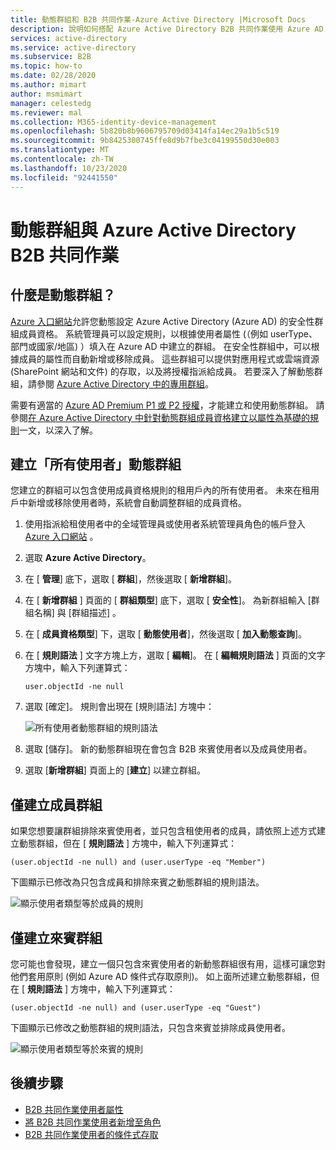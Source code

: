 ```yaml
---
title: 動態群組和 B2B 共同作業-Azure Active Directory |Microsoft Docs
description: 說明如何搭配 Azure Active Directory B2B 共同作業使用 Azure AD 動態群組
services: active-directory
ms.service: active-directory
ms.subservice: B2B
ms.topic: how-to
ms.date: 02/28/2020
ms.author: mimart
author: msmimart
manager: celestedg
ms.reviewer: mal
ms.collection: M365-identity-device-management
ms.openlocfilehash: 5b820b8b9606795709d03414fa14ec29a1b5c519
ms.sourcegitcommit: 9b8425300745ffe8d9b7fbe3c04199550d30e003
ms.translationtype: MT
ms.contentlocale: zh-TW
ms.lasthandoff: 10/23/2020
ms.locfileid: "92441550"
---
```

# <a name="dynamic-groups-and-azure-active-directory-b2b-collaboration"></a>動態群組與 Azure Active Directory B2B 共同作業

## <a name="what-are-dynamic-groups"></a>什麼是動態群組？
[Azure 入口網站](https://portal.azure.com)允許您動態設定 Azure Active Directory (Azure AD) 的安全性群組成員資格。 系統管理員可以設定規則，以根據使用者屬性 (（例如 userType、部門或國家/地區) ）填入在 Azure AD 中建立的群組。 在安全性群組中，可以根據成員的屬性而自動新增或移除成員。 這些群組可以提供對應用程式或雲端資源 (SharePoint 網站和文件) 的存取，以及將授權指派給成員。 若要深入了解動態群組，請參閱 [Azure Active Directory 中的專用群組](../fundamentals/active-directory-groups-create-azure-portal.md)。

需要有適當的 [Azure AD Premium P1 或 P2 授權](https://azure.microsoft.com/pricing/details/active-directory/)，才能建立和使用動態群組。 請參閱[在 Azure Active Directory 中針對動態群組成員資格建立以屬性為基礎的規則](../enterprise-users/groups-dynamic-membership.md)一文，以深入了解。

## <a name="creating-an-all-users-dynamic-group"></a>建立「所有使用者」動態群組
您建立的群組可以包含使用成員資格規則的租用戶內的所有使用者。 未來在租用戶中新增或移除使用者時，系統會自動調整群組的成員資格。

1. 使用指派給租使用者中的全域管理員或使用者系統管理員角色的帳戶登入 [Azure 入口網站](https://portal.azure.com) 。
1. 選取 **Azure Active Directory**。
2. 在 [ **管理**] 底下，選取 [ **群組**]，然後選取 [ **新增群組**]。
1. 在 [ **新增群組** ] 頁面的 [ **群組類型**] 底下，選取 [ **安全性**]。 為新群組輸入 [群組名稱]  與 [群組描述]  。 
2. 在 [ **成員資格類型**] 下，選取 [ **動態使用者**]，然後選取 [ **加入動態查詢**]。 
4. 在 [ **規則語法** ] 文字方塊上方，選取 [ **編輯**]。 在 [ **編輯規則語法** ] 頁面的文字方塊中，輸入下列運算式：

   ```
   user.objectId -ne null
   ```
1. 選取 [確定]。 規則會出現在 [規則語法] 方塊中：

   ![所有使用者動態群組的規則語法](media/use-dynamic-groups/all-user-rule-syntax.png)

1.  選取 [儲存]。 新的動態群組現在會包含 B2B 來賓使用者以及成員使用者。


1. 選取 [**新增群組**] 頁面上的 [**建立**] 以建立群組。

## <a name="creating-a-group-of-members-only"></a>僅建立成員群組

如果您想要讓群組排除來賓使用者，並只包含租使用者的成員，請依照上述方式建立動態群組，但在 [ **規則語法** ] 方塊中，輸入下列運算式：

```
(user.objectId -ne null) and (user.userType -eq "Member")
```

下圖顯示已修改為只包含成員和排除來賓之動態群組的規則語法。

![顯示使用者類型等於成員的規則](media/use-dynamic-groups/all-member-user-rule-syntax.png)

## <a name="creating-a-group-of-guests-only"></a>僅建立來賓群組

您可能也會發現，建立一個只包含來賓使用者的新動態群組很有用，這樣可讓您對他們套用原則 (例如 Azure AD 條件式存取原則)。 如上面所述建立動態群組，但在 [ **規則語法** ] 方塊中，輸入下列運算式：

```
(user.objectId -ne null) and (user.userType -eq "Guest")
```

下圖顯示已修改之動態群組的規則語法，只包含來賓並排除成員使用者。

![顯示使用者類型等於來賓的規則](media/use-dynamic-groups/all-guest-user-rule-syntax.png)

## <a name="next-steps"></a>後續步驟

- [B2B 共同作業使用者屬性](user-properties.md)
- [將 B2B 共同作業使用者新增至角色](add-guest-to-role.md)
- [B2B 共同作業使用者的條件式存取](conditional-access.md)